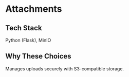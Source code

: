 # Attachments

## Tech Stack
Python (Flask), MinIO

## Why These Choices
Manages uploads securely with S3-compatible storage.
